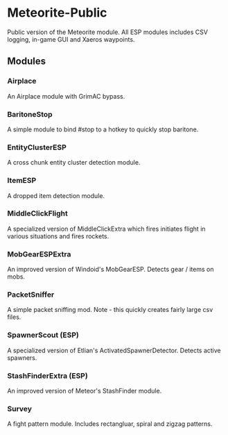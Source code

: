 # Meteorite-Public
Public version of the Meteorite module.
All ESP modules includes CSV logging, in-game GUI and Xaeros waypoints.

## Modules
### Airplace
An Airplace module with GrimAC bypass.
### BaritoneStop
A simple module to bind #stop to a hotkey to quickly stop baritone.
### EntityClusterESP
A cross chunk entity cluster detection module.
### ItemESP
A dropped item detection module.
### MiddleClickFlight
A specialized version of MiddleClickExtra which fires initiates flight in various situations and fires rockets.
### MobGearESPExtra
An improved version of Windoid's MobGearESP.  Detects gear / items on mobs.
### PacketSniffer
A simple packet sniffing mod.  Note - this quickly creates fairly large csv files.
### SpawnerScout (ESP)
A specialized version of Etlian's ActivatedSpawnerDetector.  Detects active spawners.
### StashFinderExtra (ESP)
An improved version of Meteor's StashFinder module.
### Survey 
A fight pattern module.  Includes rectangluar, spiral and zigzag patterns.
